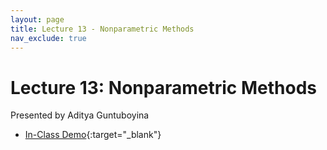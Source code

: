 ```yaml
---
layout: page
title: Lecture 13 - Nonparametric Methods
nav_exclude: true
---
```


# Lecture 13: Nonparametric Methods

Presented by Aditya Guntuboyina


- [In-Class Demo](https://data102.datahub.berkeley.edu/hub/user-redirect/git-pull?repo=https%3A%2F%2Fgithub.com%2Fds-102%2Ffa23-materials&urlpath=tree%2Ffa23-materials%2Flecture%2Flecture13%2FLectureTHIRTEENClassVersionData102Fall2023.ipynb&branch=main){:target="_blank"}